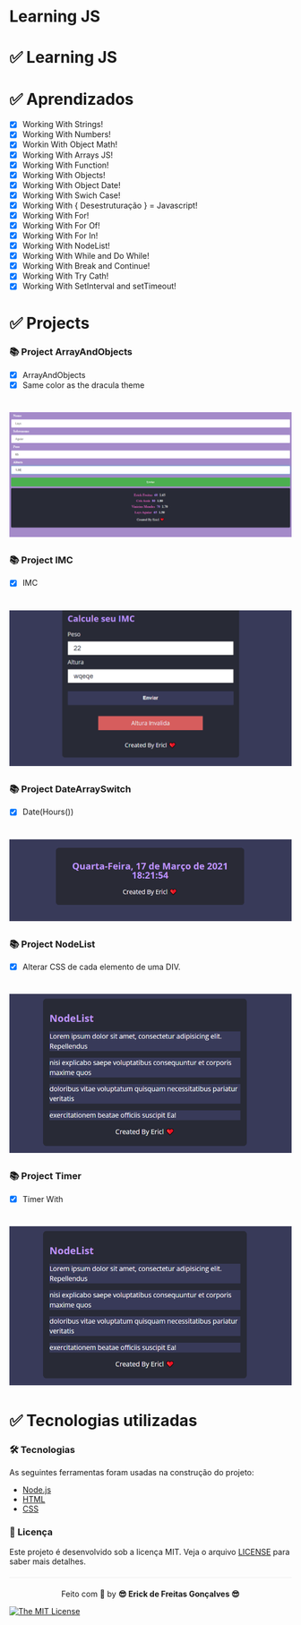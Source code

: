 # Learning JS 
  

 # ✅ Learning JS 
 
  

#  ✅ Aprendizados

- [x] Working With Strings!
- [x] Working With Numbers!
- [x] Workin With Object Math!
- [x] Working With Arrays JS!
- [x] Working With Function!
- [x] Working With Objects!
- [x] Working With Object Date!
- [x] Working With Swich Case!
- [x] Working With { Desestruturação } = Javascript!
- [x] Working With For!
- [x] Working With For Of!
- [x] Working With For In!
- [x] Working With NodeList!
- [x] Working With While and Do While!
- [x] Working With Break and Continue!
- [x] Working With Try Cath!
- [x] Working With SetInterval and setTimeout!
 
# ✅ Projects

### 📚 Project ArrayAndObjects

- [x] ArrayAndObjects
- [x] Same color as the dracula theme 

<h1 align="center">
  <img src=assets/ArrayAndObjects.png />
</h1>

### 📚 Project IMC

- [x] IMC
<h1 align="center">
  <img src=assets/IMC.png />
</h1>

### 📚 Project DateArraySwitch

- [x] Date(Hours())

<h1 align="center">
  <img src=assets/ArrayDateSwitch.gif />
</h1>

### 📚 Project NodeList

- [x] Alterar CSS de cada elemento de uma DIV.

<h1 align="center">
  <img src=assets/NodeList.png />
</h1>

### 📚 Project Timer

- [x] Timer With

<h1 align="center">
  <img src=assets/NodeList.png />
</h1>

# ✅ Tecnologias utilizadas

### 🛠 Tecnologias

As seguintes ferramentas foram usadas na construção do projeto:


- [Node.js](https://nodejs.org/en/)
- [HTML](https://developer.mozilla.org/pt-BR/docs/Web/HTML)
- [CSS](https://www.w3schools.com/css/css_intro.asp)

         

### :memo: Licença

Este projeto é desenvolvido sob a licença MIT. Veja o arquivo [LICENSE](LICENSE.md) para saber mais detalhes.

<p align="center" style="margin-top: 20px; border-top: 1px solid #eee; padding-top: 20px;">Feito com 💙 by <strong>  😎 Erick de Freitas Gonçalves 😎 </strong> </p>

 
[![The MIT License](https://img.shields.io/badge/license-MIT-green.svg?style=flat-square)](http://github.com/jvictorfarias/gobarber/LICENSE.md)
